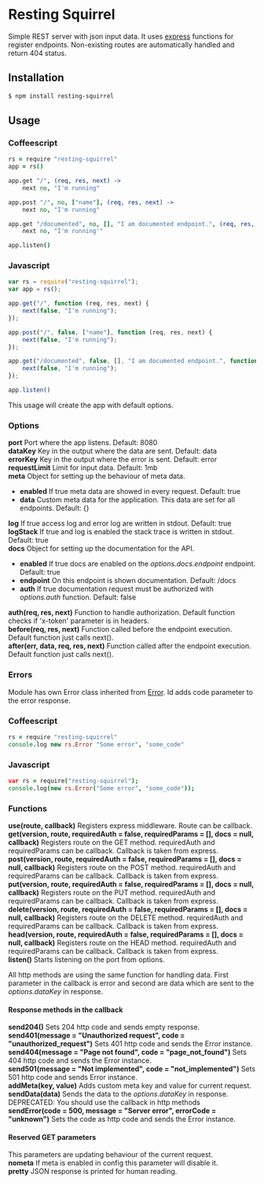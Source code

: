 # Resting Squirrel

Simple REST server with json input data. It uses [express](https://www.npmjs.com/package/express) functions for register endpoints. Non-existing routes are automatically handled and return 404 status.

## Installation

```bash
$ npm install resting-squirrel
```

## Usage
### Coffeescript
```coffeescript
rs = require "resting-squirrel"
app = rs()

app.get "/", (req, res, next) ->
	next no, "I'm running"

app.post "/", no, ["name"], (req, res, next) ->
	next no, "I'm running"

app.get "/documented", no, [], "I am documented endpoint.", (req, res, next) ->
	next no, "I'm running'"

app.listen()
```
### Javascript
```javascript
var rs = require("resting-squirrel");
var app = rs();

app.get("/", function (req, res, next) {
	next(false, "I'm running");
});

app.post("/", false, ["name"], function (req, res, next) {
	next(false, "I'm running");
});

app.get("/documented", false, [], "I am documented endpoint.", function (req, res, next) {
	next(false, "I'm running");
});

app.listen()
```
This usage will create the app with default options. 

### Options
**port** Port where the app listens. Default: 8080  
**dataKey** Key in the output where the data are sent. Default: data  
**errorKey** Key in the output where the error is sent. Default: error  
**requestLimit** Limit for input data. Default: 1mb  
**meta** Object for setting up the behaviour of meta data. 
- **enabled** If true meta data are showed in every request. Default: true  
- **data** Custom meta data for the application. This data are set for all endpoints. Default: {}

**log** If true access log and error log are written in stdout. Default: true  
**logStack** If true and log is enabled the stack trace is written in stdout. Default: true  
**docs** Object for setting up the documentation for the API.
- **enabled** If true docs are enabled on the *options.docs.endpoint* endpoint. Default: true  
- **endpoint** On this endpoint is shown documentation. Default: /docs  
- **auth** If true documentation request must be authorized with *options.auth* function. Default: false  

**auth(req, res, next)** Function to handle authorization. Default function checks if 'x-token' parameter is in headers.  
**before(req, res, next)** Function called before the endpoint execution. Default function just calls next().  
**after(err, data, req, res, next)** Function called after the endpoint execution. Default function just calls next().  

### Errors
Module has own Error class inherited from [Error](https://nodejs.org/api/errors.html#errors_class_error). Id adds code parameter to the error response. 
### Coffeescript
```coffeescript
rs = require "resting-squirrel"
console.log new rs.Error "Some error", "some_code"
```
### Javascript
```coffeescript
var rs = require("resting-squirrel");
console.log(new rs.Error("Some error", "some_code"));
```

### Functions  
**use(route, callback)** Registers express middleware. Route can be callback.  
**get(version, route, requiredAuth = false, requiredParams = [], docs = null, callback)** Registers route on the GET method. requiredAuth and requiredParams can be callback. Callback is taken from express.  
**post(version, route, requiredAuth = false, requiredParams = [], docs = null, callback)** Registers route on the POST method. requiredAuth and requiredParams can be callback. Callback is taken from express.  
**put(version, route, requiredAuth = false, requiredParams = [], docs = null, callback)** Registers route on the PUT method. requiredAuth and requiredParams can be callback. Callback is taken from express.  
**delete(version, route, requiredAuth = false, requiredParams = [], docs = null, callback)** Registers route on the DELETE method. requiredAuth and requiredParams can be callback. Callback is taken from express.  
**head(version, route, requiredAuth = false, requiredParams = [], docs = null, callback)** Registers route on the HEAD method. requiredAuth and requiredParams can be callback. Callback is taken from express.  
**listen()** Starts listening on the port from options.  

All http methods are using the same function for handling data. First parameter in the callback is error and second are data which are sent to the *options.dataKey* in response.

#### Response methods in the callback  
**send204()** Sets 204 http code and sends empty response.  
**send401(message = "Unauthorized request", code = "unauthorized_request")** Sets 401 http code and sends the Error instance.  
**send404(message = "Page not found", code = "page_not_found")** Sets 404 http code and sends the Error instance.   
**send501(message = "Not implemented", code = "not_implemented")** Sets 501 http code and sends Error instance.  
**addMeta(key, value)** Adds custom meta key and value for current request.  
**sendData(data)** Sends the data to the *options.dataKey* in response. DEPRECATED: You should use the callback in http methods  
**sendError(code = 500, message = "Server error", errorCode = "unknown")** Sets the code as http code and sends the Error instance.  

#### Reserved GET parameters
This parameters are updating behaviour of the current request.  
**nometa** If meta is enabled in config this parameter will disable it.  
**pretty** JSON response is printed for human reading.  